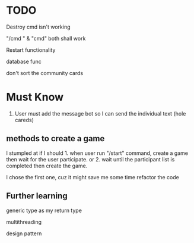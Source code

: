 # TODO

Destroy cmd isn't working

"/cmd " & "cmd" both shall work

Restart functionality

database func

don't sort the community cards


# Must Know

1. User must add the message bot so I can send the individual text (hole careds)


## methods to create a game

I stumpled at if I should 1. when user run "/start" command, create a game then wait for the user participate. or 2. wait until the participant list is completed then create the game.

I chose the first one, cuz it might save me some time refactor the code

## Further learning

generic type as my return type

multithreading

design pattern
